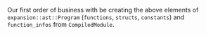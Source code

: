 Our first order of business with be creating the above elements of `expansion::ast::Program` (`functions`, `structs`, `constants`) and `function_infos` from `CompiledModule`.

